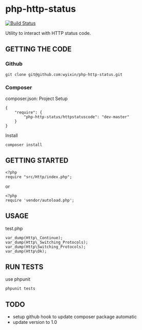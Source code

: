 # php-http-status
[![Build Status](https://travis-ci.org/wyixin/php-http-status.svg)](https://travis-ci.org/wyixin/php-http-status)

Utility to interact with HTTP status code.

## GETTING THE CODE

### Github
```
git clone git@github.com:wyixin/php-http-status.git
```

### Composer
composer.json: Project Setup
```
{
    "require": {
        "php-http-status/httpstatuscode": "dev-master"
    }
}
```

Install
```
composer install
```

## GETTING STARTED
```
<?php
require "src/Http/index.php";
```
or
```
<?php
require 'vendor/autoload.php';
```

## USAGE
test.php
```
var_dump(Http\_Continue);
var_dump(Http\_Switching_Protocols);
var_dump(Http\Switching_Protocols);
var_dump(Http\Ok);
```

## RUN TESTS
use phpunit
```
phpunit tests
```

## TODO
* setup github hook to update composer package automatic
* update version to 1.0